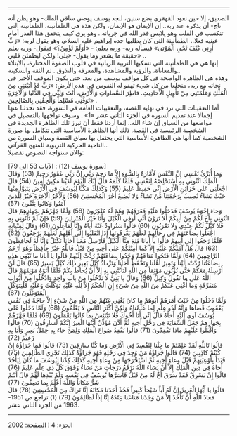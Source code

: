 ------------------------------------------------------------------------

الصديق، إلا حين نعود القهقرى بضع سنين، لنجد يوسف يوصي ساقي الملك- وهو
يظن أنه ناج- أن يذكره عند ربه.. إن الإيمان هو الإيمان، ولكن هذه هي
الطمأنينة. الطمأنينة التي تنكسب في القلب وهو يلابس قدر الله في جريانه..
وهو يرى كيف يتحقق هذا القدر أمام عينيه فعلا.. الطمأنينة التي كان يطلبها
جده إبراهيم عليه السلام، وهو يقول لربه: «رَبِّ أَرِنِي كَيْفَ تُحْيِ الْمَوْتى» فيسأله
ربه- وربه يعلم: - «أَوَلَمْ تُؤْمِنْ؟» فيقول- وربه يعلم حقيقة ما يشعر وما يقول-
«بلى! ولكن ليطمئن قلبي» ..  
إنها هي هي الطمأنينة التي تسكبها التربية الربانية في قلوب الصفوة
المختارة، بالابتلاء والمعاناة، والرؤية والمشاهدة، والمعرفة والتذوق.. ثم
الثقة والسكينة..  
وهذه هي الظاهرة الواضحة في كل مواقف يوسف من بعد، حتى يكون الموقف الأخير
في نجائه مع ربه، منخلعا من كل شيء تهفو له النفوس في هذه الأرض: «رَبِّ قَدْ
آتَيْتَنِي مِنَ الْمُلْكِ وَعَلَّمْتَنِي مِنْ تَأْوِيلِ الْأَحادِيثِ. فاطِرَ السَّماواتِ وَالْأَرْضِ، أَنْتَ
وَلِيِّي فِي الدُّنْيا وَالْآخِرَةِ تَوَفَّنِي مُسْلِماً وَأَلْحِقْنِي بِالصَّالِحِينَ» .  
أما التعقيبات التي ترد في نهاية القصة، والتعقيبات العامة في السورة، فقد
تحدثنا عنها إجمالا عند تقديم السورة في الجزء الثاني عشر «1» . وسوف
نواجهها بالتفصيل في مواضعها من السياق إن شاء الله.. إنما أردنا فقط أن
نبرز تلك الظاهرة الجديدة في الشخصية الرئيسية في القصة. ذلك أنها الظاهرة
الأساسية التي تتكامل بها صورة الشخصية كما أنها هي الظاهرة الأساسية التي
يحتفل بها سياق القصة وسياق السورة من الناحية الحركية التربوية للمنهج
القرآني..  
والآن سنواجه النصوص تفصيلا:  
  
\[سورة يوسف (12) : الآيات 53 الى 79\]  
وَما أُبَرِّئُ نَفْسِي إِنَّ النَّفْسَ لَأَمَّارَةٌ بِالسُّوءِ إِلاَّ ما رَحِمَ رَبِّي إِنَّ رَبِّي غَفُورٌ رَحِيمٌ
(53) وَقالَ الْمَلِكُ ائْتُونِي بِهِ أَسْتَخْلِصْهُ لِنَفْسِي فَلَمَّا كَلَّمَهُ قالَ إِنَّكَ الْيَوْمَ لَدَيْنا
مَكِينٌ أَمِينٌ (54) قالَ اجْعَلْنِي عَلى خَزائِنِ الْأَرْضِ إِنِّي حَفِيظٌ عَلِيمٌ (55) وَكَذلِكَ مَكَّنَّا
لِيُوسُفَ فِي الْأَرْضِ يَتَبَوَّأُ مِنْها حَيْثُ يَشاءُ نُصِيبُ بِرَحْمَتِنا مَنْ نَشاءُ وَلا نُضِيعُ أَجْرَ
الْمُحْسِنِينَ (56) وَلَأَجْرُ الْآخِرَةِ خَيْرٌ لِلَّذِينَ آمَنُوا وَكانُوا يَتَّقُونَ (57)  
وَجاءَ إِخْوَةُ يُوسُفَ فَدَخَلُوا عَلَيْهِ فَعَرَفَهُمْ وَهُمْ لَهُ مُنْكِرُونَ (58) وَلَمَّا جَهَّزَهُمْ بِجَهازِهِمْ
قالَ ائْتُونِي بِأَخٍ لَكُمْ مِنْ أَبِيكُمْ أَلا تَرَوْنَ أَنِّي أُوفِي الْكَيْلَ وَأَنَا خَيْرُ الْمُنْزِلِينَ
(59) فَإِنْ لَمْ تَأْتُونِي بِهِ فَلا كَيْلَ لَكُمْ عِنْدِي وَلا تَقْرَبُونِ (60) قالُوا سَنُراوِدُ عَنْهُ
أَباهُ وَإِنَّا لَفاعِلُونَ (61) وَقالَ لِفِتْيانِهِ اجْعَلُوا بِضاعَتَهُمْ فِي رِحالِهِمْ لَعَلَّهُمْ
يَعْرِفُونَها إِذَا انْقَلَبُوا إِلى أَهْلِهِمْ لَعَلَّهُمْ يَرْجِعُونَ (62)  
فَلَمَّا رَجَعُوا إِلى أَبِيهِمْ قالُوا يا أَبانا مُنِعَ مِنَّا الْكَيْلُ فَأَرْسِلْ مَعَنا أَخانا نَكْتَلْ
وَإِنَّا لَهُ لَحافِظُونَ (63) قالَ هَلْ آمَنُكُمْ عَلَيْهِ إِلاَّ كَما أَمِنْتُكُمْ عَلى أَخِيهِ مِنْ قَبْلُ
فَاللَّهُ خَيْرٌ حافِظاً وَهُوَ أَرْحَمُ الرَّاحِمِينَ (64) وَلَمَّا فَتَحُوا مَتاعَهُمْ وَجَدُوا بِضاعَتَهُمْ
رُدَّتْ إِلَيْهِمْ قالُوا يا أَبانا ما نَبْغِي هذِهِ بِضاعَتُنا رُدَّتْ إِلَيْنا وَنَمِيرُ أَهْلَنا وَنَحْفَظُ
أَخانا وَنَزْدادُ كَيْلَ بَعِيرٍ ذلِكَ كَيْلٌ يَسِيرٌ (65) قالَ لَنْ أُرْسِلَهُ مَعَكُمْ حَتَّى تُؤْتُونِ
مَوْثِقاً مِنَ اللَّهِ لَتَأْتُنَّنِي بِهِ إِلاَّ أَنْ يُحاطَ بِكُمْ فَلَمَّا آتَوْهُ مَوْثِقَهُمْ قالَ اللَّهُ عَلى
ما نَقُولُ وَكِيلٌ (66) وَقالَ يا بَنِيَّ لا تَدْخُلُوا مِنْ بابٍ واحِدٍ وَادْخُلُوا مِنْ أَبْوابٍ
مُتَفَرِّقَةٍ وَما أُغْنِي عَنْكُمْ مِنَ اللَّهِ مِنْ شَيْءٍ إِنِ الْحُكْمُ إِلاَّ لِلَّهِ عَلَيْهِ تَوَكَّلْتُ وَعَلَيْهِ
فَلْيَتَوَكَّلِ الْمُتَوَكِّلُونَ (67)  
وَلَمَّا دَخَلُوا مِنْ حَيْثُ أَمَرَهُمْ أَبُوهُمْ ما كانَ يُغْنِي عَنْهُمْ مِنَ اللَّهِ مِنْ شَيْءٍ إِلاَّ حاجَةً
فِي نَفْسِ يَعْقُوبَ قَضاها وَإِنَّهُ لَذُو عِلْمٍ لِما عَلَّمْناهُ وَلكِنَّ أَكْثَرَ النَّاسِ لا يَعْلَمُونَ
(68) وَلَمَّا دَخَلُوا عَلى يُوسُفَ آوى إِلَيْهِ أَخاهُ قالَ إِنِّي أَنَا أَخُوكَ فَلا تَبْتَئِسْ بِما
كانُوا يَعْمَلُونَ (69) فَلَمَّا جَهَّزَهُمْ بِجَهازِهِمْ جَعَلَ السِّقايَةَ فِي رَحْلِ أَخِيهِ ثُمَّ أَذَّنَ مُؤَذِّنٌ
أَيَّتُهَا الْعِيرُ إِنَّكُمْ لَسارِقُونَ (70) قالُوا وَأَقْبَلُوا عَلَيْهِمْ ماذا تَفْقِدُونَ (71) قالُوا
نَفْقِدُ صُواعَ الْمَلِكِ وَلِمَنْ جاءَ بِهِ حِمْلُ بَعِيرٍ وَأَنَا بِهِ زَعِيمٌ (72)  
قالُوا تَاللَّهِ لَقَدْ عَلِمْتُمْ ما جِئْنا لِنُفْسِدَ فِي الْأَرْضِ وَما كُنَّا سارِقِينَ (73) قالُوا
فَما جَزاؤُهُ إِنْ كُنْتُمْ كاذِبِينَ (74) قالُوا جَزاؤُهُ مَنْ وُجِدَ فِي رَحْلِهِ فَهُوَ جَزاؤُهُ كَذلِكَ
نَجْزِي الظَّالِمِينَ (75) فَبَدَأَ بِأَوْعِيَتِهِمْ قَبْلَ وِعاءِ أَخِيهِ ثُمَّ اسْتَخْرَجَها مِنْ وِعاءِ أَخِيهِ
كَذلِكَ كِدْنا لِيُوسُفَ ما كانَ لِيَأْخُذَ أَخاهُ فِي دِينِ الْمَلِكِ إِلاَّ أَنْ يَشاءَ اللَّهُ نَرْفَعُ
دَرَجاتٍ مَنْ نَشاءُ وَفَوْقَ كُلِّ ذِي عِلْمٍ عَلِيمٌ (76) قالُوا إِنْ يَسْرِقْ فَقَدْ سَرَقَ أَخٌ لَهُ مِنْ
قَبْلُ فَأَسَرَّها يُوسُفُ فِي نَفْسِهِ وَلَمْ يُبْدِها لَهُمْ قالَ أَنْتُمْ شَرٌّ مَكاناً وَاللَّهُ أَعْلَمُ بِما
تَصِفُونَ (77)  
قالُوا يا أَيُّهَا الْعَزِيزُ إِنَّ لَهُ أَباً شَيْخاً كَبِيراً فَخُذْ أَحَدَنا مَكانَهُ إِنَّا نَراكَ مِنَ
الْمُحْسِنِينَ (78) قالَ مَعاذَ اللَّهِ أَنْ نَأْخُذَ إِلاَّ مَنْ وَجَدْنا مَتاعَنا عِنْدَهُ إِنَّا إِذاً
لَظالِمُونَ (79) (1) تراجع ص 1951- 1963 من الجزء الثاني عشر.

------------------------------------------------------------------------

الجزء: 4 ¦ الصفحة: 2002
